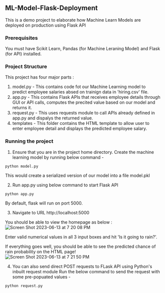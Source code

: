 ## ML-Model-Flask-Deployment
This is a demo project to elaborate how Machine Learn Models are deployed on production using Flask API

### Prerequisites
You must have Scikit Learn, Pandas (for Machine Leraning Model) and Flask (for API) installed.

### Project Structure
This project has four major parts :
1. model.py - This contains code fot our Machine Learning model to predict employee salaries absed on trainign data in 'hiring.csv' file.
2. app.py - This contains Flask APIs that receives employee details through GUI or API calls, computes the precited value based on our model and returns it.
3. request.py - This uses requests module to call APIs already defined in app.py and dispalys the returned value.
4. templates - This folder contains the HTML template to allow user to enter employee detail and displays the predicted employee salary.

### Running the project
1. Ensure that you are in the project home directory. Create the machine learning model by running below command -
```
python model.py
```
This would create a serialized version of our model into a file model.pkl

2. Run app.py using below command to start Flask API
```
python app.py
```
By default, flask will run on port 5000.

3. Navigate to URL http://localhost:5000

You should be able to view the homepage as below :
![Screen Shot 2023-06-13 at 7 20 08 PM](https://github.com/RaghadAlzahranii/test/assets/135175626/e03d06a8-4502-4202-aa37-db79afb2eea1)


Enter valid numerical values in all 3 input boxes and hit 'Is it going to rain?'.

If everything goes well, you should be able to see the predicted chance of rain probability on the HTML page!
![Screen Shot 2023-06-13 at 7 21 50 PM](https://github.com/RaghadAlzahranii/test/assets/135175626/9616727b-9ecc-4f0b-af3b-746d4316468b)

4. You can also send direct POST requests to FLask API using Python's inbuilt request module
Run the below command to send the request with some pre-popuated values -
```
python request.py
```
